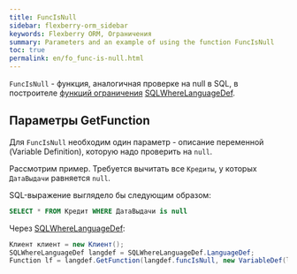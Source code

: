 ```yaml
---
title: FuncIsNull
sidebar: flexberry-orm_sidebar
keywords: Flexberry ORM, Ограничения
summary: Parameters and an example of using the function FuncIsNull
toc: true
permalink: en/fo_func-is-null.html
---
```


`FuncIsNull` - функция, аналогичная проверке на null в SQL, в построителе [функций ограничения](fo_limit-function.html) [SQLWhereLanguageDef](fo_function-list.html).

## Параметры GetFunction

Для `FuncIsNull` необходим один параметр - описание переменной (Variable Definition), которую надо проверить на `null`.

Рассмотрим пример. Требуется вычитать все `Кредиты`, у которых `ДатаВыдачи` равняется `null`.

SQL-выражение выглядело бы следующим образом:

```sql
SELECT * FROM Кредит WHERE ДатаВыдачи is null
```

Через [SQLWhereLanguageDef](fo_function-list.html):

``` csharp    
Клиент клиент = new Клиент();
SQLWhereLanguageDef langdef = SQLWhereLanguageDef.LanguageDef;
Function lf = langdef.GetFunction(langdef.funcIsNull, new VariableDef(langdef.DateTimeType, Information.ExtractPropertyPath<Клиент>(x => x.ДатаВыдачи)));
```
